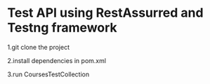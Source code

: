 # Test API using RestAssurred and Testng framework

1.git clone the project

2.install dependencies in pom.xml

3.run CoursesTestCollection
